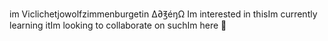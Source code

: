 im Viclichetjowolfzimmenburgetin ∆∂℥éŋΩ
Im interested in thisIm currently learning itIm looking to collaborate on suchIm here 
🐧

